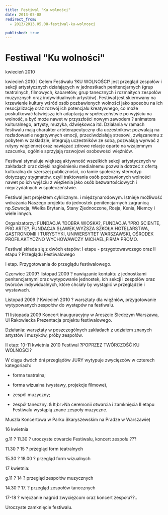 ```yaml
---
title: Festiwal "Ku wolności"
date: 2013-05-08
redirect_from: 
  - 2013/2013.05.08-festiwal-ku-wolnosci

published: true
---
```




# Festiwal "Ku wolności"

<time>kwiecień 2010</time>

kwiecień 2010 | 
Celem Festiwalu ?KU WOLNOŚCI? jest przegląd zespołów i sekcji artystycznych działających w jednostkach penitencjarnych (grup teatralnych, filmowych, kabaretów, grup tanecznych i rozmaitych zespołów muzycznych oraz indywidualnych artystów). Festiwal jest skierowany na krzewienie kultury wśród osób pozbawionych wolności jako sposobu na ich resocjalizację oraz rozwój ich potencjału kreatywnego, co może poskutkować łatwiejszą ich adaptacją w społeczeństwie po wyjściu na wolność, a być może nawet w przyszłości nowym zawodem ? animatora kulturalnego, artysty, muzyka, dźwiękowca itd. Działania w ramach festiwalu mają charakter arteterapeutyczny dla uczestników: pozwalają na rozładowanie negatywnych emocji, przeciwdziałają stresowi, związanemu z pobytem w zakładzie, integrują uczestników ze sobą, pozwalają wyrwać z rutyny więziennej oraz nawiązać zdrowe relacje oparte na wzajemnym szacunku, ogólnie sprzyjają rozwojowi osobowości więźniów.

Festiwal 
stymuluje większą aktywność wszelkich sekcji artystycznych w zakładach oraz dzięki nagłośnieniu medialnemu pozwala dotrzeć z ofertą kulturalną do szerszej publiczności, co łamie społeczny stereotyp dotyczący stygmatów, czyli traktowania osób pozbawionych wolności nawet po ich wyjściu z więzienia jako osób bezwartościowych i nieprzydatnych w społeczeństwie.

Festiwal jest projektem cyklicznym. i międzynarodowym. Istnieje możliwość wdrażania Naszego projektu do jednostek penitencjarnych zagranicą np.Szwecja, Wielka Brytania, Stany Zjednoczone, Rosja, Kenia, Niemcy i wiele innych. 

Organizatorzy: FUNDACJA ?DOBRA WIOSKA?, FUNDACJA ?PRO SCIENTE, PRO ARTE?, FUNDACJA SŁAWEK,WYŻSZA SZKOŁA HOTELARSTWA, GASTRONOMII I TURYSTYKI, UNIWERSYTET WARSZAWSKI, OŚRODEK PROFILAKTYCZNO WYCHOWAWCZY MICHAEL,FIRMA PROMO. 

Festiwal składa się z dwóch etapów: I etapu - przygotowawczego oraz II etapu ? Przeglądu Festiwalowego 

I etap. Przygotowania do przeglądu 
festiwalowego.

Czerwiec 2009? listopad 2009 ? nawiązanie kontaktu z jednostkami penitencjarnymi oraz wytypowanie jednostek, ich sekcji i zespołów oraz twórców indywidualnych, które chciały by wystąpić w przeglądzie i wystawach.

Listopad 2009 ? Kwiecień 2010 ? warsztaty dla więźniów, przygotowanie wytypowanych zespołów do występów na festiwalu. 

11 listopada 2009 Koncert inauguracyjny w Areszcie Śledczym Warszawa, Ul Rakowiecka Prezentacja projektu festiwalowego. 

Działania: warsztaty w poszczególnych zakładach z udziałem znanych artystów i muzyków, próby zespołów. 

II etap: 10-11 kwietnia 2010 Festiwal ?POPRZEZ TWÓRCZOŚĆ KU WOLNOŚCI? 

W ciągu dwóch dni przeglądów JURY wytypuje zwycięzców w czterech kategoriach:

- forma teatralna;

- forma wizualna (wystawy, projekcje filmowe),

- zespól muzyczny;

- zespół taneczny.
&
lt;br>Na ceremonii otwarcia i zamknięcia II etapu Festiwalu wystąpią znane zespoły muzyczne.

Muszla Koncertowa w Parku Skaryszewskim na Pradze w Warszawie) 

16 kwietnia 

g.11 ? 11.30 ? uroczyste otwarcie Festiwalu, koncert zespołu ???

11.30 ? 15 ? przegląd form teatralnych

15.30 ? 18.00 ? przegląd form wizualnych 

17 kwietnia:

g.11 ? 14 ? przegląd zespołów muzycznych

14.30 ? 17. ? przegląd zespołów tanecznych

17-18 ? wręczanie nagród zwycięzcom oraz koncert zespołu??.. 

Uroczyste zamknięcie festiwalu.

<!--{{json:{"created_date":"2013-05-08 20:59:32","publish_down":"0000-00-00 00:00:00","id":"833"}}}-->